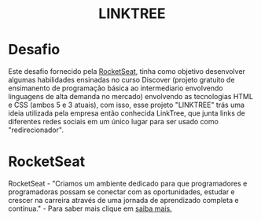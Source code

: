 <h1 align="center"> LINKTREE</h1>

# Desafio
Este desafio fornecido pela [RocketSeat](https://www.rocketseat.com.br), tinha como objetivo desenvolver algumas habilidades ensinadas no curso Discover (projeto gratuito de ensimanento de programação básica ao intermediario envolvendo linguagens de alta demanda no mercado) envolvendo as tecnologias HTML e CSS (ambos 5 e 3 atuais), com isso, esse projeto "LINKTREE" trás uma ideia utilizada pela empresa então conhecida LinkTree, que junta links de diferentes redes sociais em um único lugar para ser usado como "redirecionador".

# RocketSeat
RocketSeat - "Criamos um ambiente dedicado para que programadores e programadoras possam se conectar com as oportunidades, estudar e crescer na carreira através de uma jornada de aprendizado completa e contínua." - Para saber mais clique em [saiba mais.](https://www.rocketseat.com.br/sobre#boost)
